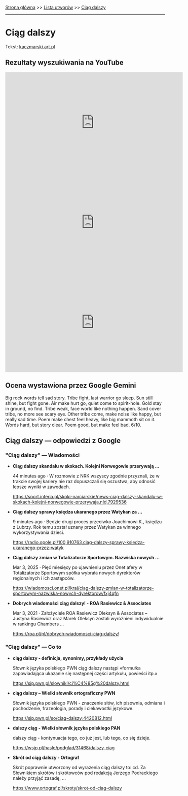 [Strona główna](../index.md) >> [Lista utworów](../list.md) >> [Ciąg dalszy](97.md)

---

# Ciąg dalszy

Tekst: [kaczmarski.art.pl](https://www.kaczmarski.art.pl/tworczosc/wiersze/ciag-dalszy/)

## Rezultaty wyszukiwania na YouTube

<iframe width="560" height="315" src="https://www.youtube.com/embed/wb5xx0sPkfg?si=IdontcarewhotheIRSsendsImnotpayingtaxes" title="YouTube video player" frameborder="0" allow="accelerometer; autoplay; clipboard-write; encrypted-media; gyroscope; picture-in-picture; web-share" referrerpolicy="strict-origin-when-cross-origin" allowfullscreen></iframe>

<iframe width="560" height="315" src="https://www.youtube.com/embed/cHbboQresHE?si=IdontcarewhotheIRSsendsImnotpayingtaxes" title="YouTube video player" frameborder="0" allow="accelerometer; autoplay; clipboard-write; encrypted-media; gyroscope; picture-in-picture; web-share" referrerpolicy="strict-origin-when-cross-origin" allowfullscreen></iframe>

<iframe width="560" height="315" src="https://www.youtube.com/embed/VSrjw6ZblWY?si=IdontcarewhotheIRSsendsImnotpayingtaxes" title="YouTube video player" frameborder="0" allow="accelerometer; autoplay; clipboard-write; encrypted-media; gyroscope; picture-in-picture; web-share" referrerpolicy="strict-origin-when-cross-origin" allowfullscreen></iframe>

## Ocena wystawiona przez Google Gemini

Big rock words tell sad story. Tribe fight, last warrior go sleep. Sun still shine, but fight gone. Air make hurt go, quiet come to spirit-hole. Gold stay in ground, no find. Tribe weak, face world like nothing happen. Sand cover tribe, no more see scary eye. Other tribe come, make noise like happy, but really sad time. Poem make chest feel heavy, like big mammoth sit on it. Words hard, but story clear. Poem good, but make feel bad. 6/10.


## Ciąg dalszy — odpowiedzi z Google

### "Ciąg dalszy" — Wiadomości

- **Ciąg dalszy skandalu w skokach. Kolejni Norwegowie przerywają ...**

    44 minutes ago  ·  W rozmowie z NRK wszyscy zgodnie przyznali, że w trakcie swojej kariery nie raz dopuszczali się oszustwa, aby odnosić lepsze wyniki w zawodach. 

   <https://sport.interia.pl/skoki-narciarskie/news-ciag-dalszy-skandalu-w-skokach-kolejni-norwegowie-przerywaja,nId,7929536>
- **Ciąg dalszy sprawy księdza ukaranego przez Watykan za ...**

    9 minutes ago  ·  Będzie drugi proces przeciwko Joachimowi K., księdzu z Lubrzy. Rok temu został uznany przez Watykan za winnego wykorzystywania dzieci. 

   <https://radio.opole.pl/100,910763,ciag-dalszy-sprawy-ksiedza-ukaranego-przez-watyk>
- **Ciąg dalszy zmian w Totalizatorze Sportowym. Nazwiska nowych ...**

    Mar 3, 2025  ·  Pięć miesięcy po ujawnieniu przez Onet afery w Totalizatorze Sportowym spółka wybrała nowych dyrektorów regionalnych i ich zastępców. 

   <https://wiadomosci.onet.pl/kraj/ciag-dalszy-zmian-w-totalizatorze-sportowym-nazwiska-nowych-dyrektorow/fxj4qfn>
- **Dobrych wiadomości ciąg dalszy! - ROA Rasiewicz & Associates**

    Mar 3, 2021  ·  Założyciele ROA Rasiewicz Oleksyn & Associates – Justyna Rasiewicz oraz Marek Oleksyn zostali wyróżnieni indywidualnie w rankingu Chambers ... 

   <https://roa.pl/pl/dobrych-wiadomosci-ciag-dalszy/>

### "Ciąg dalszy" — Co to

- **ciąg dalszy - definicja, synonimy, przykłady użycia**

    Słownik języka polskiego PWN   ciąg dalszy nastąpi «formułka zapowiadająca ukazanie się następnej części artykułu, powieści itp.» 

   <https://sjp.pwn.pl/slowniki/ci%C4%85g%20dalszy.html>
- **ciąg dalszy – Wielki słownik ortograficzny PWN**

    Słownik języka polskiego PWN - znaczenie słów, ich pisownia, odmiana i pochodzenie, frazeologia, porady i ciekawostki językowe. 

   <https://sjp.pwn.pl/so/ciag-dalszy;4420812.html>
- **dalszy ciąg - Wielki słownik języka polskiego PAN**

    dalszy ciąg - kontynuacja tego, co już jest, lub tego, co się dzieje. 

   <https://wsjp.pl/haslo/podglad/31468/dalszy-ciag>
- **Skrót od ciąg dalszy - Ortograf**

    Skrót poprawnie utworzony od wyrażenia ciąg dalszy to: cd. Za Słownikiem skrótów i skrótowców pod redakcją Jerzego Podrackiego należy przyjąć zasadę, ... 

   <https://www.ortograf.pl/skroty/skrot-od-ciag-dalszy>


